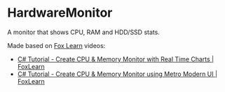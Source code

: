 # HardwareMonitor
A monitor that shows CPU, RAM and HDD/SSD stats.

Made based on [Fox Learn](https://www.youtube.com/channel/UC8inCnD25Es0VLokfmhko5g) videos:
- [C# Tutorial - Create CPU & Memory Monitor with Real Time Charts | FoxLearn](https://www.youtube.com/watch?v=Lg_geJrATrc)
- [C# Tutorial - Create CPU & Memory Monitor using Metro Modern UI | FoxLearn](https://www.youtube.com/watch?v=d-LAbe4LJsI)
